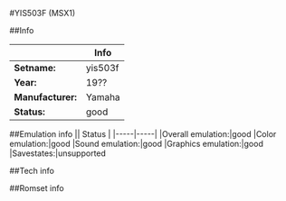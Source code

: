 #YIS503F (MSX1)

##Info

||Info|
|-----|-----|
|**Setname:**|yis503f
|**Year:**|19??
|**Manufacturer:**|Yamaha
|**Status:**|good

##Emulation info
|| Status |
|-----|-----|
|Overall emulation:|good
|Color emulation:|good
|Sound emulation:|good
|Graphics emulation:|good
|Savestates:|unsupported

##Tech info

##Romset info

<!--- START OF EDITED COMMENT DO NOT TOUCH TEXT ABOVE-->
